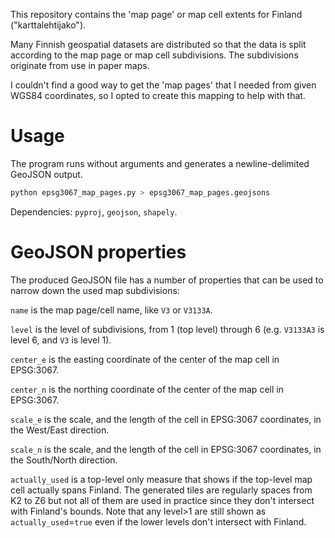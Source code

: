 This repository contains the 'map page' or map cell extents for Finland ("karttalehtijako").

Many Finnish geospatial datasets are distributed so that the data is split according
to the map page or map cell subdivisions. The subdivisions originate from use in paper maps.

I couldn't find a good way to get the 'map pages' that I needed from given WGS84 coordinates,
so I opted to create this mapping to help with that.

# Usage
The program runs without arguments and generates a newline-delimited GeoJSON output.
```bash
python epsg3067_map_pages.py > epsg3067_map_pages.geojsons
```

Dependencies: `pyproj`, `geojson`, `shapely`.

# GeoJSON properties

The produced GeoJSON file has a number of properties that can be used to narrow down the used map subdivisions:

`name` is the map page/cell name, like `V3` or `V3133A`.

`level` is the level of subdivisions, from 1 (top level) through 6 (e.g. `V3133A3` is level 6, and `V3` is level 1).

`center_e` is the easting coordinate of the center of the map cell in EPSG:3067.

`center_n` is the northing coordinate of the center of the map cell in EPSG:3067.

`scale_e` is the scale, and the length of the cell in EPSG:3067 coordinates, in the West/East direction.

`scale_n` is the scale, and the length of the cell in EPSG:3067 coordinates, in the South/North direction.

`actually_used` is a top-level only measure that shows if the top-level map cell actually spans Finland. The generated tiles are regularly spaces from K2 to Z6 but not all of them are used in practice since they don't intersect with Finland's bounds. Note that any level>1 are still shown as `actually_used`=`true` even if the lower levels don't intersect with Finland.
